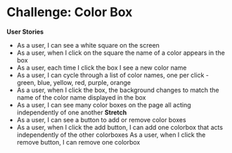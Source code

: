 # Challenge: Color Box
**User Stories**
- As a user, I can see a white square on the screen
- As a user, when I click on the square the name of a color appears in the box
- As a user, each time I click the box I see a new color name
- As a user, I can cycle through a list of color names, one per click - green, blue, yellow, red, purple, orange
- As a user, when I click the box, the background changes to match the name of the color name displayed in the box
- As a user, I can see many color boxes on the page all acting independently of one another
**Stretch**
- As a user, I can see a button to add or remove color boxes
- As a user, when I click the add button, I can add one colorbox that acts independently of the other colorboxes
As a user, when I click the remove button, I can remove one colorbox
